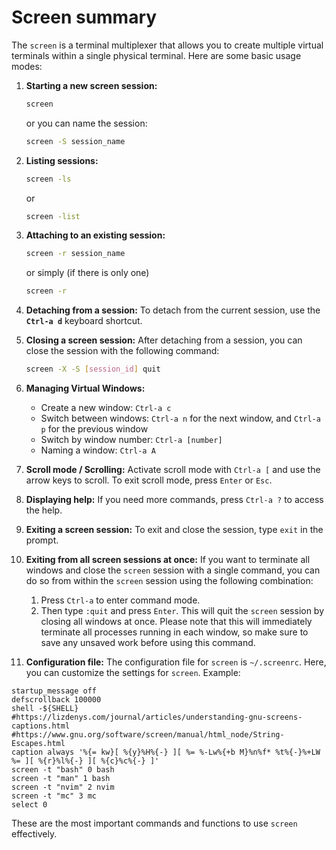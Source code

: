 # Screen summary

The `screen` is a terminal multiplexer that allows you to create multiple virtual terminals within a single physical terminal. Here are some basic usage modes:

1. **Starting a new screen session:**
   ```sh
   screen
   ```
   or you can name the session:
   ```sh
   screen -S session_name
   ```

2. **Listing sessions:**
   ```sh
   screen -ls
   ```
   or
   ```sh
   screen -list
   ```

3. **Attaching to an existing session:**
   ```sh
   screen -r session_name
   ```
   or simply (if there is only one)
   ```sh
   screen -r
   ```

5. **Detaching from a session:**
   To detach from the current session, use the **`Ctrl-a d`** keyboard shortcut.

6. **Closing a screen session:**
   After detaching from a session, you can close the session with the following command:
   ```sh
   screen -X -S [session_id] quit
   ```

7. **Managing Virtual Windows:**
   - Create a new window: `Ctrl-a c`
   - Switch between windows: `Ctrl-a n` for the next window, and `Ctrl-a p` for the previous window
   - Switch by window number: `Ctrl-a [number]`
   - Naming a window: `Ctrl-a A`

8. **Scroll mode / Scrolling:**
   Activate scroll mode with `Ctrl-a [` and use the arrow keys to scroll. To exit scroll mode, press `Enter` or `Esc`.

9. **Displaying help:**
   If you need more commands, press `Ctrl-a ?` to access the help.

10. **Exiting a screen session:**
   To exit and close the session, type `exit` in the prompt.

11. **Exiting from all screen sessions at once:**
   If you want to terminate all windows and close the `screen` session with a single command, you can do so from within the `screen` session using the following combination:
      1. Press `Ctrl-a` to enter command mode.
      2. Then type `:quit` and press `Enter`.
   This will quit the `screen` session by closing all windows at once. Please note that this will immediately terminate all processes running in each window, so make sure to save any unsaved work before using this command.

12. **Configuration file:**
   The configuration file for `screen` is `~/.screenrc`. Here, you can customize the settings for `screen`.
   Example:
   ```text
   startup_message off
   defscrollback 100000
   shell -${SHELL}
   #https://lizdenys.com/journal/articles/understanding-gnu-screens-captions.html
   #https://www.gnu.org/software/screen/manual/html_node/String-Escapes.html
   caption always '%{= kw}[ %{y}%H%{-} ][ %= %-Lw%{+b M}%n%f* %t%{-}%+LW %= ][ %{r}%l%{-} ][ %{c}%c%{-} ]'
   screen -t "bash" 0 bash
   screen -t "man" 1 bash
   screen -t "nvim" 2 nvim
   screen -t "mc" 3 mc
   select 0
   ```

These are the most important commands and functions to use `screen` effectively.
